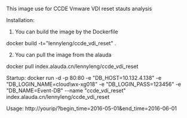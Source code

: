 This image use for CCDE Vmware VDI reset stauts analysis

Installation:
1) You can build the image by the Dockerfile

docker build -t="lennyleng/ccde_vdi_reset" .

2) You can pull the image from the alauda

docker pull index.alauda.cn/lennyleng/ccde_vdi_reset

Startup:
docker run -d -p 80:80 -e "DB_HOST=10.132.4.138" -e "DB_LOGIN_NAME=cloud\wx-xg018" -e "DB_LOGIN_PASS=123456" -e "DB_NAME=Event-DB" --name "ccde_vdi_reset" index.alauda.cn/lennyleng/ccde_vdi_reset

Usage:
http://yourip/?begin_time=2016-05-01&end_time=2016-06-01